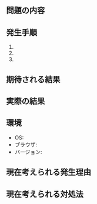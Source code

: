 ## 問題の内容

## 発生手順

1.
2.
3.

## 期待される結果

## 実際の結果

## 環境

* OS:
* ブラウザ:
* バージョン:

## 現在考えられる発生理由

## 現在考えられる対処法
